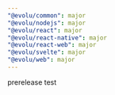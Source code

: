 ```yaml
---
"@evolu/common": major
"@evolu/nodejs": major
"@evolu/react": major
"@evolu/react-native": major
"@evolu/react-web": major
"@evolu/svelte": major
"@evolu/web": major
---
```


prerelease test
